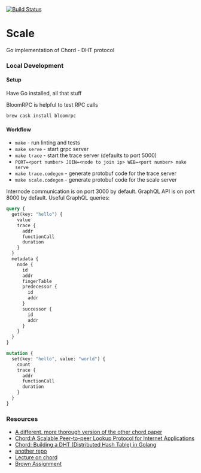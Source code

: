 [![Build Status](https://travis-ci.com/msmedes/scale.svg?branch=master)](https://travis-ci.com/msmedes/scale)

# Scale

Go implementation of Chord - DHT protocol

### Local Development

#### Setup

Have Go installed, all that stuff

BloomRPC is helpful to test RPC calls

```bash
brew cask install bloomrpc
```

#### Workflow

- `make` - run linting and tests
- `make serve` - start grpc server
- `make trace` - start the trace server (defaults to port 5000)
- `PORT=<port number> JOIN=<node to join ip> WEB=<port number> make serve`
- `make trace.codegen` - generate protobuf code for the trace server
- `make scale.codegen` - generate protobuf code for the scale server

Internode communication is on port 3000 by default. GraphQL API is on port 8000 by default.
Useful GraphQL queries:

```graphql
query {
  get(key: "hello") {
    value
    trace {
      addr
      functionCall
      duration
    }
  }
  metadata {
    node {
      id
      addr
      fingerTable
      predecessor {
        id
        addr
      }
      successor {
        id
        addr
      }
    }
  }
}

mutation {
  set(key: "hello", value: "world") {
    count
    trace {
      addr
      functionCall
      duration
    }
  }
}
```

### Resources

- [A different, more thorough version of the other chord paper](https://people.csail.mit.edu/karger/Papers/chord.pdf)
- [Chord:A Scalable Peer-to-peer Lookup Protocol for Internet Applications](https://pdos.csail.mit.edu/papers/ton:chord/paper-ton.pdf)
- [Chord: Building a DHT (Distributed Hash Table) in Golang](https://medium.com/techlog/chord-building-a-dht-distributed-hash-table-in-golang-67c3ce17417b)
- [another repo](https://github.com/r-medina/gmaj)
- [Lecture on chord](https://www.youtube.com/watch?v=q29szpcnorA)
- [Brown Assignment](http://cs.brown.edu/courses/cs138/s17/content/projects/chord.pdf)
